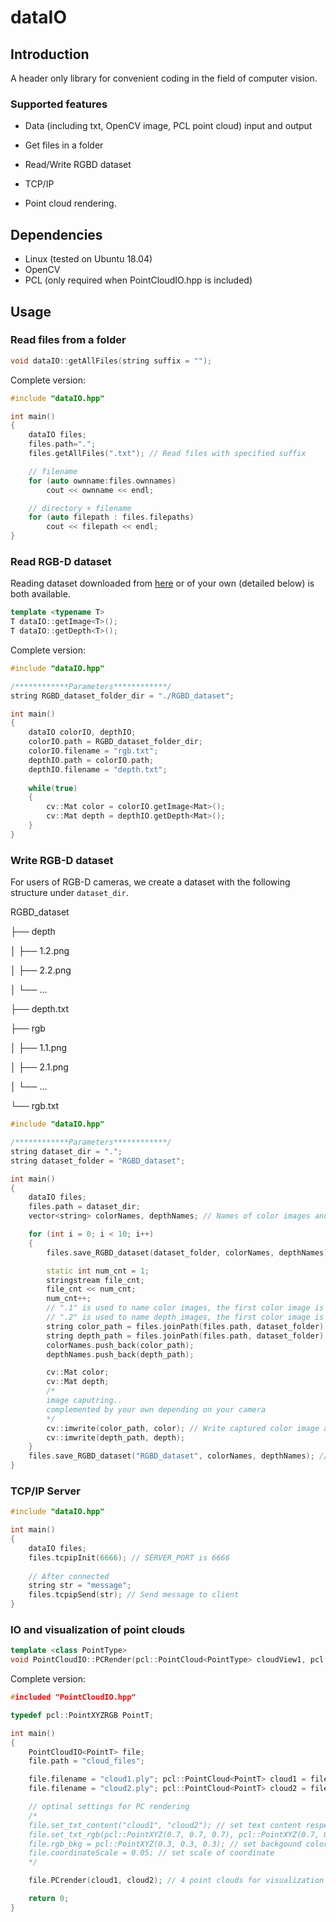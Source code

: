 # dataIO
## Introduction

A header only library for convenient coding in the field of computer vision.

### Supported features

* Data (including txt, OpenCV image, PCL point cloud) input and output

* Get files in a folder
* Read/Write RGBD dataset
* TCP/IP
* Point cloud rendering.

## Dependencies

* Linux (tested on Ubuntu 18.04)
* OpenCV
* PCL (only required when PointCloudIO.hpp is included)

## Usage

### Read files from a folder

```c++
void dataIO::getAllFiles(string suffix = "");
```

Complete version:

```c++
#include "dataIO.hpp"

int main()
{
    dataIO files;
    files.path=".";
    files.getAllFiles(".txt"); // Read files with specified suffix

    // filename
    for (auto ownname:files.ownnames)
        cout << ownname << endl;

    // directory + filename
    for (auto filepath : files.filepaths)
        cout << filepath << endl;
}
```
### Read RGB-D dataset

Reading dataset downloaded from [here](https://vision.in.tum.de/data/datasets/rgbd-dataset) or of your own (detailed below) is both available.

```c++
template <typename T>
T dataIO::getImage<T>();
T dataIO::getDepth<T>();
```

Complete version:

``````c++
#include "dataIO.hpp"

/************Parameters************/
string RGBD_dataset_folder_dir = "./RGBD_dataset";

int main()
{
    dataIO colorIO, depthIO;
    colorIO.path = RGBD_dataset_folder_dir;
    colorIO.filename = "rgb.txt";
    depthIO.path = colorIO.path;
    depthIO.filename = "depth.txt";
    
    while(true)
    {
        cv::Mat color = colorIO.getImage<Mat>();
        cv::Mat depth = depthIO.getDepth<Mat>();
    }
}
``````

### Write RGB-D dataset

For users of RGB-D cameras, we create a dataset with the following structure under ```dataset_dir```.

RGBD_dataset

├── depth

│   ├── 1.2.png

│   ├── 2.2.png

│   └── ...

├── depth.txt

├── rgb

│   ├── 1.1.png

│   ├── 2.1.png

│   └── ...

└── rgb.txt


```c++
#include "dataIO.hpp"

/************Parameters************/
string dataset_dir = ".";
string dataset_folder = "RGBD_dataset";

int main()
{
    dataIO files;
    files.path = dataset_dir;
    vector<string> colorNames, depthNames; // Names of color images and depth images

    for (int i = 0; i < 10; i++)
    {
        files.save_RGBD_dataset(dataset_folder, colorNames, depthNames); // First we create a folder named RGBD_dataset under files.path

        static int num_cnt = 1;
        stringstream file_cnt;
        file_cnt << num_cnt;
        num_cnt++;
        // ".1" is used to name color images, the first color image is named "1.1.png"
        // ".2" is used to name depth images, the first color image is named "1.2.png"
        string color_path = files.joinPath(files.path, dataset_folder) + "/" + files.joinPath("rgb", file_cnt.str()) + ".1.png";
        string depth_path = files.joinPath(files.path, dataset_folder) + "/" + files.joinPath("depth", file_cnt.str()) + ".2.png";
        colorNames.push_back(color_path);
        depthNames.push_back(depth_path);

        cv::Mat color;
        cv::Mat depth;
        /*
        image caputring..
        complemented by your own depending on your camera
        */
        cv::imwrite(color_path, color); // Write captured color image and depth image
        cv::imwrite(depth_path, depth);
    }
    files.save_RGBD_dataset("RGBD_dataset", colorNames, depthNames); // write rgb.txt and depth.txt
}
```

### TCP/IP Server

```C++
#include "dataIO.hpp"

int main()
{
    dataIO files;
    files.tcpipInit(6666); // SERVER_PORT is 6666
    
    // After connected
    string str = "message";
    files.tcpipSend(str); // Send message to client
}
```

### IO and visualization of point clouds

```c++
template <class PointType>
void PointCloudIO::PCRender(pcl::PointCloud<PointType> cloudView1, pcl::PointCloud<PointType> cloudView2 = pcl::PointCloud<PointType>(), pcl::PointCloud<PointType> cloudView3 = pcl::PointCloud<PointType>(), pcl::PointCloud<PointType> cloudView4 = pcl::PointCloud<PointType>())
```

Complete version:

```c++
#included "PointCloudIO.hpp"

typedef pcl::PointXYZRGB PointT;

int main()
{
	PointCloudIO<PointT> file;
	file.path = "cloud_files";

	file.filename = "cloud1.ply"; pcl::PointCloud<PointT> cloud1 = file.readPC();
	file.filename = "cloud2.ply"; pcl::PointCloud<PointT> cloud2 = file.readPC();

	// optinal settings for PC rendering
	/*
	file.set_txt_content("cloud1", "cloud2"); // set text content respectively
	file.set_txt_rgb(pcl::PointXYZ(0.7, 0.7, 0.7), pcl::PointXYZ(0.7, 0.7, 0.7)); // set text color respectively
	file.rgb_bkg = pcl::PointXYZ(0.3, 0.3, 0.3); // set backgound color
	file.coordinateScale = 0.05; // set scale of coordinate
	*/

	file.PCrender(cloud1, cloud2); // 4 point clouds for visualization at most

	return 0;
}
```

